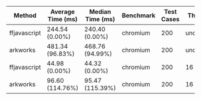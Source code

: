 | Method       | Average Time (ms) | Median Time (ms) | Benchmark | Test Cases | Threads   | N    |
|--------------|-------------------|------------------|-----------|------------|-----------|------|
| ffjavascript | 244.54 (0.00%)    | 240.40 (0.00%)   | chromium  | 200        | undefined | 4096 |
| arkworks     | 481.34 (96.83%)   | 468.76 (94.99%)  | chromium  | 200        | undefined | 4096 |
| ffjavascript | 44.98 (0.00%)     | 44.32 (0.00%)    | chromium  | 200        | 16        | 4096 |
| arkworks     | 96.60 (114.76%)   | 95.47 (115.39%)  | chromium  | 200        | 16        | 4096 |